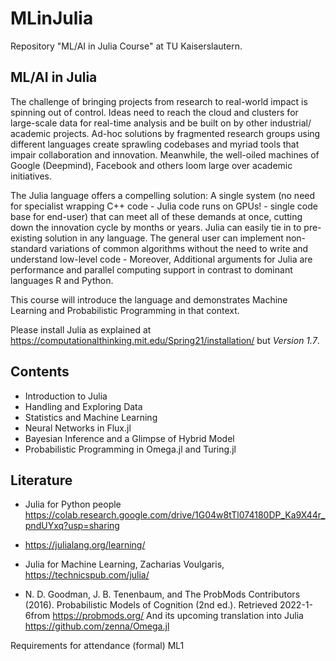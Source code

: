 # MLinJulia
Repository "ML/AI in Julia Course" at TU Kaiserslautern.

## ML/AI in Julia


The challenge of bringing projects from research to real-world impact is spinning out of control. Ideas need to reach the cloud and clusters for large-scale data for real-time analysis and be built on by other industrial/ academic projects. Ad-hoc solutions by fragmented research groups using different languages create sprawling codebases and myriad tools that impair collaboration and innovation. Meanwhile, the well-oiled machines of Google (Deepmind), Facebook and others loom large over academic initiatives.
 

The Julia language offers a compelling solution: A single system (no need for specialist wrapping C++ code - Julia code runs on GPUs! - single code base for end-user) that can meet all of these demands at once, cutting down the innovation cycle by months or years. Julia can easily tie in to pre-existing solution in any language. The general user can implement non-standard variations of common algorithms without the need to write and understand low-level code - Moreover,  Additional arguments for Julia are performance and parallel computing support  in contrast to dominant languages R and Python. 

This course will introduce the language and demonstrates Machine Learning and Probabilistic Programming in that context.

Please install Julia as explained at  https://computationalthinking.mit.edu/Spring21/installation/ but *Version 1.7*.


## Contents
- Introduction to Julia
- Handling and Exploring Data
- Statistics and Machine Learning 
- Neural Networks in Flux.jl 
- Bayesian Inference and a Glimpse of Hybrid Model
- Probabilistic Programming in Omega.jl and Turing.jl


## Literature
- Julia for Python people https://colab.research.google.com/drive/1G04w8tTl074180DP_Ka9X44r_pndUYxq?usp=sharing

- https://julialang.org/learning/

- Julia for Machine Learning, Zacharias Voulgaris, https://technicspub.com/julia/

- N. D. Goodman, J. B. Tenenbaum, and The ProbMods Contributors (2016). Probabilistic Models of Cognition (2nd ed.). Retrieved 2022-1-6from https://probmods.org/
And its upcoming translation into Julia https://github.com/zenna/Omega.jl

Requirements for attendance (formal)
ML1
